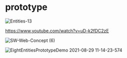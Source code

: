 # prototype

![Entities-13](https://user-images.githubusercontent.com/54160011/191632739-68ef66e0-a374-49ff-be2b-dd207eb38409.jpg)

https://www.youtube.com/watch?v=uD-k2fDC2zE

![SW-Web-Concept (6)](https://user-images.githubusercontent.com/54160011/190285363-280cd7da-0173-416f-9cb2-bff08172540f.gif)

![EightEntitiesPrototypeDemo 2021-08-29 11-14-23-574](https://user-images.githubusercontent.com/54160011/167950162-6151e118-8f53-4975-b625-c97ddcde0c26.gif)
